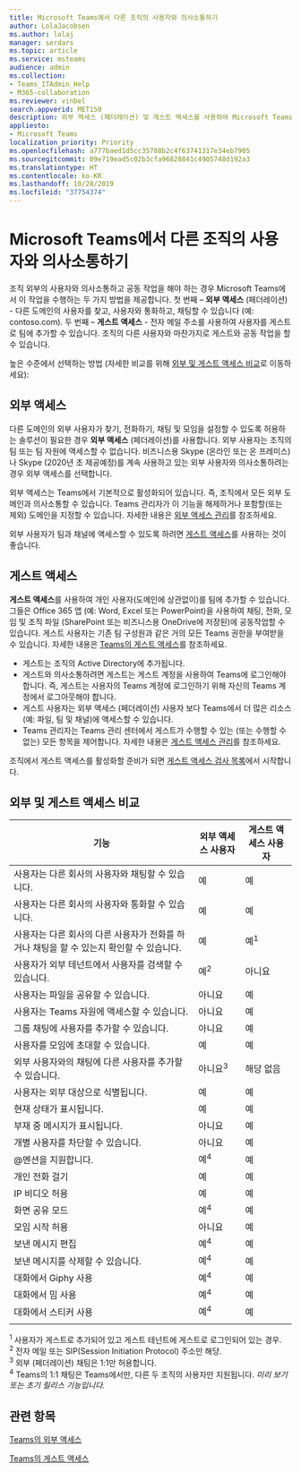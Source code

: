 ```yaml
---
title: Microsoft Teams에서 다른 조직의 사용자와 의사소통하기
author: LolaJacobsen
ms.author: lolaj
manager: serdars
ms.topic: article
ms.service: msteams
audience: admin
ms.collection:
- Teams_ITAdmin_Help
- M365-collaboration
ms.reviewer: vinbel
search.appverid: MET150
description: 외부 액세스 (페더레이션) 및 게스트 액세스를 사용하여 Microsoft Teams에서 다른 조직의 사용자와 의사소통하는 방법을 알아봅니다.
appliesto:
- Microsoft Teams
localization_priority: Priority
ms.openlocfilehash: a777baed1d5cc35788b2c4f63741317e34eb7905
ms.sourcegitcommit: 09e719ead5c02b3cfa96828841c4905748d192a3
ms.translationtype: HT
ms.contentlocale: ko-KR
ms.lasthandoff: 10/28/2019
ms.locfileid: "37754374"
---
```

<a name="communicate-with-users-from-other-organizations-in-microsoft-teams"></a>Microsoft Teams에서 다른 조직의 사용자와 의사소통하기
======================================================

조직 외부의 사용자와 의사소통하고 공동 작업을 해야 하는 경우 Microsoft Teams에서 이 작업을 수행하는 두 가지 방법을 제공합니다. 첫 번째 – **외부 액세스** (페더레이션) - 다른 도메인의 사용자를 찾고, 사용자와 통화하고, 채팅할 수 있습니다 (예: contoso.com). 두 번째 – **게스트 액세스** - 전자 메일 주소를 사용하여 사용자를 게스트로 팀에 추가할 수 있습니다. 조직의 다른 사용자와 마찬가지로 게스트와 공동 작업을 할 수 있습니다.

높은 수준에서 선택하는 방법 (자세한 비교를 위해 [외부 및 게스트 액세스 비교](#compare-external-and-guest-access)로 이동하세요):

## <a name="external-access"></a>외부 액세스

다른 도메인의 외부 사용자가 찾기, 전화하기, 채팅 및 모임을 설정할 수 있도록 허용하는 솔루션이 필요한 경우 **외부 액세스** (페더레이션)를 사용합니다. 외부 사용자는 조직의 팀 또는 팀 자원에 액세스할 수 없습니다. 비즈니스용 Skype (온라인 또는 온 프레미스) 나 Skype (2020년 초 제공예정)를 계속 사용하고 있는 외부 사용자와 의사소통하려는 경우 외부 액세스를 선택합니다. 

외부 액세스는 Teams에서 기본적으로 활성화되어 있습니다. 즉, 조직에서 모든 외부 도메인과 의사소통할 수 있습니다. Teams 관리자가 이 기능을 해제하거나 포함할(또는 제외) 도메인을 지정할 수 있습니다. 자세한 내용은 [외부 액세스 관리](manage-external-access.md)를 참조하세요. 

외부 사용자가 팀과 채널에 액세스할 수 있도록 하려면 [게스트 액세스](#guest-access)를 사용하는 것이 좋습니다. 


## <a name="guest-access"></a>게스트 액세스

**게스트 액세스**를 사용하여 개인 사용자(도메인에 상관없이)를 팀에 추가할 수 있습니다. 그들은 Office 365 앱 (예: Word, Excel 또는 PowerPoint)을 사용하여 채팅, 전화, 모임 및 조직 파일 (SharePoint 또는 비즈니스용 OneDrive에 저장된)에 공동작업할 수 있습니다. 게스트 사용자는 기존 팀 구성원과 같은 거의 모든 Teams 권한을 부여받을 수 있습니다. 자세한 내용은 [Teams의 게스트 액세스](guest-access.md)를 참조하세요.

- 게스트는 조직의 Active Directory에 추가됩니다.
- 게스트와 의사소통하려면 게스트는 게스트 계정을 사용하여 Teams에 로그인해야 합니다. 즉, 게스트는 사용자의 Teams 계정에 로그인하기 위해 자신의 Teams 계정에서 로그아웃해야 합니다.
- 게스트 사용자는 외부 액세스 (페더레이션) 사용자 보다 Teams에서 더 많은 리소스 (예: 파일, 팀 및 채널)에 액세스할 수 있습니다.
- Teams 관리자는 Teams 관리 센터에서 게스트가 수행할 수 있는 (또는 수행할 수 없는) 모든 항목을 제어합니다. 자세한 내용은 [게스트 액세스 관리](manage-guests.md)를 참조하세요.

조직에서 게스트 액세스를 활성화할 준비가 되면 [게스트 액세스 검사 목록](guest-access-checklist.md)에서 시작합니다.


## <a name="compare-external-and-guest-access"></a>외부 및 게스트 액세스 비교

| 기능 | 외부 액세스 사용자 | 게스트 액세스 사용자 |
|---------|-----------------------|--------------------|
| 사용자는 다른 회사의 사용자와 채팅할 수 있습니다. | 예 |예 |
| 사용자는 다른 회사의 사용자와 통화할 수 있습니다. | 예 | 예 |
| 사용자는 다른 회사의 다른 사용자가 전화를 하거나 채팅을 할 수 있는지 확인할 수 있습니다. | 예 | 예<sup>1</sup> |
| 사용자가 외부 테넌트에서 사용자를 검색할 수 있습니다. | 예<sup>2</sup> | 아니요 |
| 사용자는 파일을 공유할 수 있습니다. | 아니요 | 예 |
| 사용자는 Teams 자원에 액세스할 수 있습니다. | 아니요 | 예 |
| 그룹 채팅에 사용자를 추가할 수 있습니다. | 아니요 | 예 |
| 사용자를 모임에 초대할 수 있습니다. | 예 | 예 |
| 외부 사용자와의 채팅에 다른 사용자를 추가할 수 있습니다. | 아니요<sup>3</sup> | 해당 없음 |
| 사용자는 외부 대상으로 식별됩니다. | 예 | 예 |
| 현재 상태가 표시됩니다. | 예 | 예 |
| 부재 중 메시지가 표시됩니다. | 아니요 | 예 |
| 개별 사용자를 차단할 수 있습니다. | 아니요 | 예 |
| @멘션을 지원합니다. | 예<sup>4</sup> | 예 |
| 개인 전화 걸기 | 예 | 예 |
| IP 비디오 허용 | 예 | 예 |
| 화면 공유 모드 | 예<sup>4</sup> | 예 |
| 모임 시작 허용 | 아니요 | 예 |
| 보낸 메시지 편집 | 예<sup>4</sup> | 예 |
| 보낸 메시지를 삭제할 수 있습니다. | 예<sup>4</sup> | 예 |
| 대화에서 Giphy 사용 | 예<sup>4</sup> | 예 |
| 대화에서 밈 사용 | 예<sup>4</sup> | 예 |
| 대화에서 스티커 사용 | 예<sup>4</sup> | 예 |
||||

<sup>1</sup> 사용자가 게스트로 추가되어 있고 게스트 테넌트에 게스트로 로그인되어 있는 경우.<br>
<sup>2</sup> 전자 메일 또는 SIP(Session Initiation Protocol) 주소만 해당.<br>
<sup>3</sup> 외부 (페더레이션) 채팅은 1:1만 허용합니다.<br>
<sup>4</sup> Teams의 1:1 채팅은 Teams에서만, 다른 두 조직의 사용자만 지원됩니다. *미리 보기 또는 초기 릴리스 기능입니다.*

## <a name="related-topics"></a>관련 항목

[Teams의 외부 액세스](manage-external-access.md)

[Teams의 게스트 액세스](guest-access.md)

